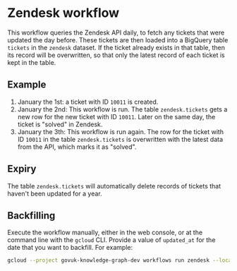 # Zendesk workflow

This workflow queries the Zendesk API daily, to fetch any tickets that were updated the day before. These tickets are then loaded into a BigQuery table `tickets` in the `zendesk` dataset. If the ticket already exists in that table, then its record will be overwritten, so that only the latest record of each ticket is kept in the table.

## Example

1. January the 1st: a ticket with ID `10011` is created.
1. January the 2nd: This workflow is run. The table `zendesk.tickets` gets a new row for the new ticket with ID `10011`. Later on the same day, the ticket is "solved" in Zendesk.
1. January the 3th: This workflow is run again. The row for the ticket with ID `10011` in the table `zendesk.tickets` is overwritten with the latest data from the API, which marks it as "solved".

## Expiry

The table `zendesk.tickets` will automatically delete records of tickets that haven't been updated for a year.

## Backfilling

Execute the workflow manually, either in the web console, or at the command line with the `gcloud` CLI. Provide a value of `updated_at` for the date that you want to backfill. For example:

```sh
gcloud --project govuk-knowledge-graph-dev workflows run zendesk --location=europe-west2 --data='{"updated_at": "2025-01-01"}'
```
